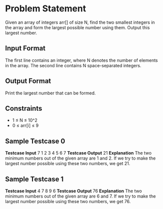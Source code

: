 # Problem Statement

Given an array of integers arr[] of size N, find the two smallest integers in the array and form the largest possible number using them. Output this largest number.

## Input Format

The first line contains an integer, where N denotes the number of elements in the array.
The second line contains N space-separated integers.

## Output Format

Print the largest number that can be formed.

## Constraints

- 1 ≤ N ≤ 10^2
- 0 ≤ arr[i] ≤ 9

## Sample Testcase 0

**Testcase Input**
7
1 2 3 4 5 6 7
**Testcase Output**
21
**Explanation**
The two minimum numbers out of the given array are 1 and 2. If we try to make the largest number possible using these two numbers, we get 21.

## Sample Testcase 1

**Testcase Input**
4
7 8 9 6
**Testcase Output**
76
**Explanation**
The two minimum numbers out of the given array are 6 and 7. If we try to make the largest number possible using these two numbers, we get 76.